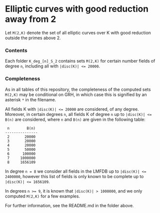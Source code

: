 # Elliptic curves with good reduction away from 2

Let `M(2,K)` denote the set of all elliptic curves over K with good reduction outside the primes above 2.

### Contents

Each folder `K_deg_[n]_S_2` contains sets `M(2,K)` for certain number fields of degree `n`, including all with `|disc(K)| <= 20000`.

### Completeness 

As in all tables of this repository, the completeness of the computed sets `M(2,K)` may be conditional on GRH, in which case this is signified by an asterisk `*` in the filename. 
 
All fields K with `|disc(K)| <= 20000` are considered, of any degree.
Moreover, in certain degrees `n`, all fields K of degree `n` up to `|disc(K)| <= B(n)` are considered, where `n` and `B(n)` are given in the following table:
    
     n        B(n)
    ---------------
     2       20000
     3       20000
     4       20000
     5       50000
     6      100000
     7     1000000
     8     1656109

In degree `n = 8` we consider all fields in the LMFDB up to `|disc(K)| <= 2400000`, however this list of fields is only known to be complete up to `|disc(K)| <= 1656109`.

In degrees `n >= 9`, it is known that `|disc(K)| > 1000000`, and we only computed `M(2,K)` for a few examples.

For further information, see the README.md in the folder above.

